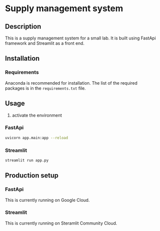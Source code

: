 # Supply management system

## Description

This is a supply management system for a small lab. It is built using FastApi framework and Streamlit as a front end. 

## Installation

### Requirements

Anaconda is recommended for installation.
The list of the required packages is in the `requirements.txt` file.

## Usage

1. activate the environment

### FastApi
```bash
uvicorn app.main:app --reload
```

### Streamlit
```bash
streamlit run app.py
```

## Production setup

### FastApi

This is currently running on Google Cloud.

### Streamlit

This is currently running on Steramlit Community Cloud.
